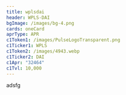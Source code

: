 ```yaml
---
title: wplsdai
header: WPLS-DAI
bgImage: /images/bg-4.png
cards: oneCard
aprType: APR
c1Token1: /images/PulseLogoTransparent.png
c1Ticker1: WPLS
c1Token2: /images/4943.webp
c1Ticker2: DAI
c1Apr: "32464"
c1Tvl: 10,000
---
```

a﻿dsfg